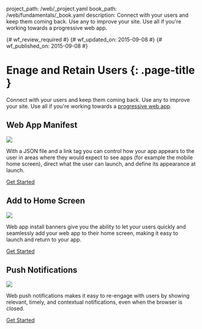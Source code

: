 project_path: /web/_project.yaml
book_path: /web/fundamentals/_book.yaml
description: Connect with your users and keep them coming back. Use any to improve your
site. Use all if you're working towards a progressive web app.

{# wf_review_required #}
{# wf_updated_on: 2015-09-08 #}
{# wf_published_on: 2015-09-08 #}

# Enage and Retain Users {: .page-title }

Connect with your users and keep them coming back. Use any to improve your
site. Use all if you're working towards a [progressive web app](/web/progressive-web-apps/).

## Web App Manifest

<img src="https://placehold.it/300x200" class="attempt-right">

With a JSON file and a link tag you can control how your app appears 
to the user in areas where they would expect to see apps (for example 
the mobile home screen), direct what the user can launch, and define 
its appearance at launch.

[Get Started](web-app-manifest/)

<div style="clear:both;"></div>

## Add to Home Screen

<img src="https://placehold.it/300x200" class="attempt-right">

Web app install banners give you the ability to let your users quickly
and seamlessly add your web app to their home screen, making it easy to
launch and return to your app.

[Get Started](app-install-banners/)

<div style="clear:both;"></div>

## Push Notifications

<img src="https://placehold.it/300x200" class="attempt-right">

Web push notifications makes it easy to re-engage with users by
showing relevant, timely, and contextual notifications, even when 
the browser is closed.

[Get Started](push-notifications/)

